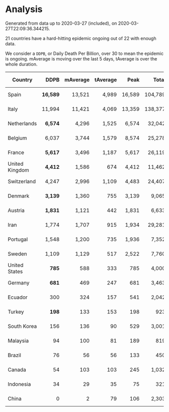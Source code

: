 
# Analysis

Generated from data up to 2020-03-27 (included), on 2020-03-27T22:09:36.344215.

21 countries have a hard-hitting epidemic ongoing out of 22 with enough data.

We consider a `DDPB`, or Daily Death Per Billion, over 30 to mean the epidemic is ongoing.
mAverage is moving over the last 5 days, tAverage is over the whole duration.


| Country | DDPB | mAverage | tAverage | Peak | Total | Start | Peak Date | End | Duration |  Status |
|---------|-----:|---------:|---------:|-----:|------:|------:|-----------|-----|----------|---------|
| Spain | **16,589** | 13,521 | 4,989 | 16,589 | 104,789 | 2020-03-06 | 2020-03-27 | None | 21 days | ongoing |
| Italy | 11,994 | 11,421 | 4,069 | 13,359 | 138,377 | 2020-02-22 | 2020-03-22 | None | 34 days | ongoing |
| Netherlands | **6,574** | 4,296 | 1,525 | 6,574 | 32,042 | 2020-03-06 | 2020-03-27 | None | 21 days | ongoing |
| Belgium | 6,037 | 3,744 | 1,579 | 8,574 | 25,278 | 2020-03-11 | 2020-03-26 | None | 16 days | ongoing |
| France | **5,617** | 3,496 | 1,187 | 5,617 | 26,119 | 2020-03-05 | 2020-03-27 | None | 22 days | ongoing |
| United Kingdom | **4,412** | 1,586 | 674 | 4,412 | 11,462 | 2020-03-10 | 2020-03-27 | None | 17 days | ongoing |
| Switzerland | 4,247 | 2,996 | 1,109 | 4,483 | 24,407 | 2020-03-05 | 2020-03-23 | None | 22 days | ongoing |
| Denmark | **3,139** | 1,360 | 755 | 3,139 | 9,065 | 2020-03-15 | 2020-03-27 | None | 12 days | ongoing |
| Austria | **1,831** | 1,121 | 442 | 1,831 | 6,633 | 2020-03-12 | 2020-03-27 | None | 15 days | ongoing |
| Iran | 1,774 | 1,707 | 915 | 1,934 | 29,281 | 2020-02-24 | 2020-03-26 | None | 32 days | ongoing |
| Portugal | 1,548 | 1,200 | 735 | 1,936 | 7,352 | 2020-03-17 | 2020-03-25 | None | 10 days | ongoing |
| Sweden | 1,109 | 1,129 | 517 | 2,522 | 7,760 | 2020-03-12 | 2020-03-26 | None | 15 days | ongoing |
| United States | **785** | 588 | 333 | 785 | 4,000 | 2020-03-15 | 2020-03-27 | None | 12 days | ongoing |
| Germany | **681** | 469 | 247 | 681 | 3,463 | 2020-03-13 | 2020-03-27 | None | 14 days | ongoing |
| Ecuador | 300 | 324 | 157 | 541 | 2,042 | 2020-03-14 | 2020-03-25 | None | 13 days | ongoing |
| Turkey | **198** | 133 | 153 | 198 | 923 | 2020-03-21 | 2020-03-27 | None | 6 days | ongoing |
| South Korea | 156 | 136 | 90 | 529 | 3,001 | 2020-02-23 | 2020-03-10 | None | 33 days | ongoing |
| Malaysia | 94 | 100 | 81 | 189 | 819 | 2020-03-17 | 2020-03-21 | None | 10 days | ongoing |
| Brazil | 76 | 56 | 56 | 133 | 450 | 2020-03-19 | 2020-03-19 | None | 8 days | ongoing |
| Canada | 54 | 103 | 103 | 245 | 1,032 | 2020-03-17 | 2020-03-26 | None | 10 days | ongoing |
| Indonesia | 34 | 29 | 35 | 75 | 321 | 2020-03-18 | 2020-03-26 | None | 9 days | ongoing |
| China | 0 | 2 | 79 | 106 | 2,303 | 2020-01-30 | 2020-02-23 | 2020-02-28 | 29 days | finished |

